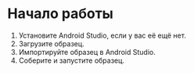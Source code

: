 
# Начало работы
1. Установите Android Studio, если у вас её ещё нет.
2. Загрузите образец.
3. Импортируйте образец в Android Studio.
4. Соберите и запустите образец.

